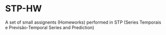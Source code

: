 # STP-HW
A set of small assignents (Homeworks) performed in STP (Series Temporais e Previsão-Temporal Series and Prediction)
